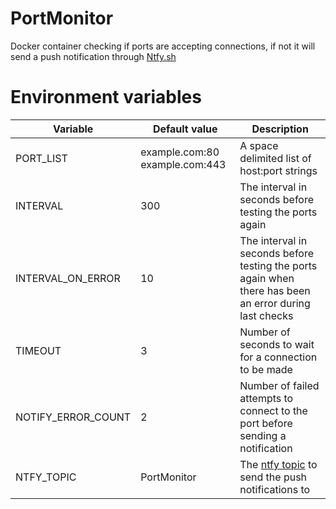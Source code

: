 # PortMonitor
 
Docker container checking if ports are accepting connections, if not it will send a push notification through [Ntfy.sh](https://ntfy.sh/)


# Environment variables

Variable | Default value | Description
--|--|--
PORT_LIST | example.com:80 example.com:443 | A space delimited list of host:port strings
INTERVAL | 300 | The interval in seconds before testing the ports again
INTERVAL_ON_ERROR | 10 | The interval in seconds before testing the ports again when there has been an error during last checks
TIMEOUT | 3 | Number of seconds to wait for a connection to be made
NOTIFY_ERROR_COUNT | 2 | Number of failed attempts to connect to the port before sending a notification
NTFY_TOPIC | PortMonitor | The [ntfy topic](https://docs.ntfy.sh/?h=topic#step-1-get-the-app) to send the push notifications to
